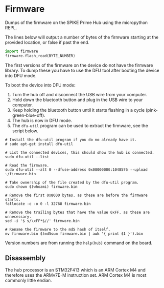 # Firmware #

Dumps of the firmware on the SPIKE Prime Hub using the micropython REPL.

The lines below will output a number of bytes of the firmware starting at the provided location, or false if past the end.

```python
import firmware
firmware.flash_read(BYTE_NUMBER)
```

The first versions of the firmware on the device do not have the firmware library.
To dump these you have to use the DFU tool after booting the device into DFU mode.

To boot the device into DFU mode:

1. Turn the hub off and disconnect the USB wire from your computer.
2. Hold down the bluetooth button and plug in the USB wire to your computer.
3. Keep holding the bluetooth button until it starts flashing in a cycle (pink-green-blue-off).
4. The hub is now in DFU mode.
5. The `dfu-util` program can be used to extract the firmware, see the script below.

```shell
# Install the dfu-util program if you do no already have it.
# sudo apt-get install dfu-util

# List the connected devices, this should show the hub is connected.
sudo dfu-util --list

# Read the firmware.
sudo dfu-util --alt 0 --dfuse-address 0x08000000:1048576 --upload ~/firmware.bin

# Take ownership of the file created by the dfu-util program.
sudo chown $(whoami) firmware.bin

# Remove the first 0x8000 bytes, as these are before the firmware starts.
fallocate -c -o 0 -l 32768 firmware.bin

# Remove the trailing bytes that have the value 0xFF, as these are unnecessary.
sed -i '$ s/\xFF*$//' firmware.bin

# Rename the firmware to the md5 hash of itself.
mv firmware.bin $(md5sum firmware.bin | awk '{ print $1 }').bin
```

Version numbers are from running the `help(hub)` command on the board.

## Disassembly ##

The hub processor is an STM32F413 which is an ARM Cortex M4 and therefore uses the ARMv7E-M instruction set.
ARM Cortex M4 is most commonly little endian.
